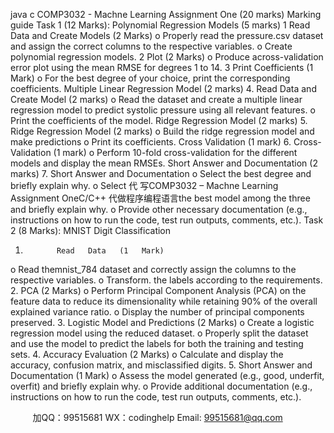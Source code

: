 java c
COMP3032 -   Machne   Learning Assignment One (20   marks)
Marking guide
Task   1 (12   Marks):
Polynomial   Regression   Models   (5   marks)
1             Read   Data   and   Create   Models   (2   Marks)
o    Properly   read the   pressure.csv dataset and   assign the   correct   columns to   the   respective variables.
o    Create   polynomial   regression   models.
2               Plot   (2   Marks)
o    Produce across-validation error   plot   using the   mean   RMSE for   degrees   1   to   14.
3               Print Coefficients   (1   Mark)
o    For the   best   degree of your choice,   print   the   corresponding   coefficients.
Multiple   Linear   Regression   Model   (2   marks)
4.          Read   Data and   Create   Model   (2   marks)
o    Read the dataset and   create   a   multiple   linear   regression   model   to   predict   systolic   pressure   using all   relevant features.
o    Print the   coefficients   of the   model.
Ridge   Regression   Model   (2   marks)
5.          Ridge   Regression   Model   (2   marks)
o    Build the   ridge   regression   model   and   make   predictions
o      Print its   coefficients.
Cross Validation   (1   mark)
6.          Cross-Validation   (1   mark)
o    Perform   10-fold cross-validation for the different   models   and   display the   mean   RMSEs.
Short Answer and   Documentation   (2   marks)
7.          Short Answer and   Documentation
o    Select the   best degree and   briefly   explain   why.
o    Select 代 写COMP3032 – Machne Learning Assignment OneC/C++
代做程序编程语言the   best   model among the three and   briefly   explain   why.
o    Provide other   necessary documentation   (e.g.,   instructions   on   how   to   run   the   code,   test   run outputs, comments,   etc.).
Task 2 (8   Marks):   MNIST   Digit   Classification
1.            Read   Data   (1   Mark)
o    Read themnist_784 dataset and   correctly   assign the   columns to the   respective   variables.
o    Transform. the   labels according to the   requirements.
2.            PCA   (2   Marks)
o    Perform   Principal Component Analysis   (PCA)   on the   feature   data   to   reduce   its   dimensionality while   retaining 90% of the overall explained variance   ratio.
o    Display the   number of   principal components   preserved.
3.          Logistic   Model and   Predictions   (2   Marks)
o    Create a   logistic   regression   model   using the   reduced dataset.
o    Properly split the dataset   and   use the   model   to   predict   the   labels   for   both   the   training and testing   sets.
4.          Accuracy   Evaluation   (2   Marks)
o    Calculate and display the accuracy,   confusion   matrix,   and   misclassified   digits.
5.          Short Answer and   Documentation   (1   Mark)
o    Assess the   model generated   (e.g., good,   underfit, overfit) and   briefly   explain why.
o    Provide additional documentation   (e.g.,   instructions   on   how to   run   the   code,   test   run outputs, comments,   etc.).







         
加QQ：99515681  WX：codinghelp  Email: 99515681@qq.com
